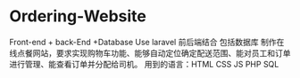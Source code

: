 # Ordering-Website
Front-end + back-End +Database
Use laravel
前后端结合 包括数据库
制作在线点餐网站，要求实现购物车功能、能够自动定位确定配送范围、能对员工和订单进行管理、能查看订单并分配给司机。
用到的语言：HTML CSS JS PHP SQL 
